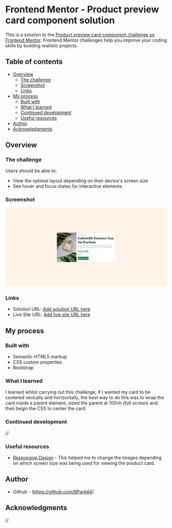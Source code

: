 # Frontend Mentor - Product preview card component solution

This is a solution to the [Product preview card component challenge on Frontend Mentor](https://www.frontendmentor.io/challenges/product-preview-card-component-GO7UmttRfa). Frontend Mentor challenges help you improve your coding skills by building realistic projects. 

## Table of contents

- [Overview](#overview)
  - [The challenge](#the-challenge)
  - [Screenshot](#screenshot)
  - [Links](#links)
- [My process](#my-process)
  - [Built with](#built-with)
  - [What I learned](#what-i-learned)
  - [Continued development](#continued-development)
  - [Useful resources](#useful-resources)
- [Author](#author)
- [Acknowledgments](#acknowledgments)

## Overview

### The challenge

Users should be able to:

- View the optimal layout depending on their device's screen size
- See hover and focus states for interactive elements

### Screenshot

![](images/screenshot.jpg)


### Links

- Solution URL: [Add solution URL here](https://your-solution-url.com)
- Live Site URL: [Add live site URL here](https://your-live-site-url.com)

## My process

### Built with

- Semantic HTML5 markup
- CSS custom properties
- Bootstrap


### What I learned

I learned whilst carrying out this challenge, if I wanted my card to be centered verically and horizontally, the best way to do this was to wrap the card inside a parent element, sized the parent at 100vh (full screen) and then begin the CSS to center the card.

### Continued development

//

### Useful resources

- [Responsive Design](https://stackoverflow.com/questions/30460681/changing-image-src-depending-on-screen-size) - This helped me to change the images depending on which screen size was being used for viewing the product card.

## Author

- Github - (https://github.com/BPark44)

## Acknowledgments

//